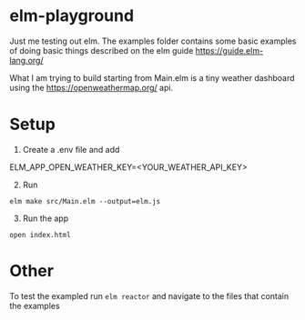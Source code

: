 # elm-playground
Just me testing out elm. The examples folder contains some basic examples of doing basic things
described on the elm guide  https://guide.elm-lang.org/

What I am trying to build starting from Main.elm is a tiny weather dashboard using the
https://openweathermap.org/ api.


# Setup 
1) Create a .env file and add 

ELM_APP_OPEN_WEATHER_KEY=<YOUR_WEATHER_API_KEY>

2) Run 

`elm make src/Main.elm --output=elm.js`


3) Run the app

`open index.html`


# Other

To test the exampled run `elm reactor` and navigate to the files that contain the
examples
